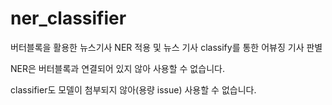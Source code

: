 # ner_classifier
버터블록을 활용한 뉴스기사 NER 적용 및 뉴스 기사 classify를 통한 어뷰징 기사 판별

NER은 버터블록과 연결되어 있지 않아 사용할 수 없습니다.

classifier도 모델이 첨부되지 않아(용량 issue) 사용할 수 없습니다.
